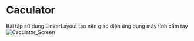# Caculator

Bài tập sử dụng LinearLayout tạo nên giao diện ứng dụng máy tính cầm tay ![Caculator_Screen](https://user-images.githubusercontent.com/84141015/197549954-eb7d7948-cbe9-46e9-839e-bc43a78474ed.jpg)
